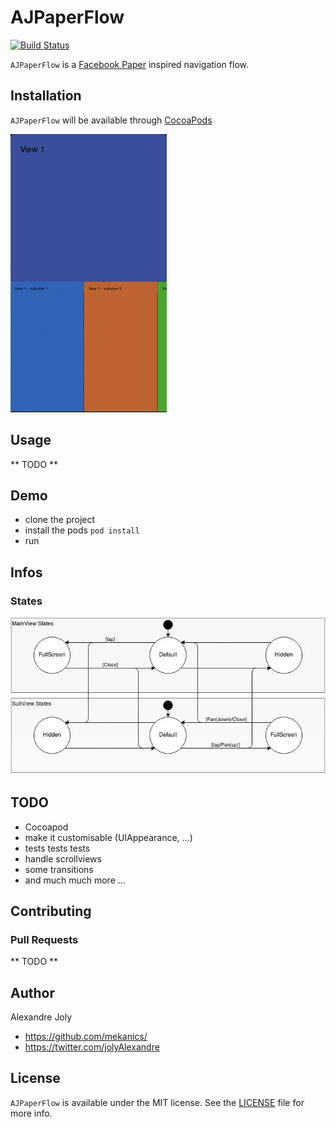 # AJPaperFlow

[![Build Status](https://travis-ci.org/mekanics/AJPaperFlow.svg?branch=master)](https://travis-ci.org/mekanics/AJPaperFlow)

`AJPaperFlow` is a [Facebook Paper](http://facebook.com/paper) inspired navigation flow.

## Installation

`AJPaperFlow` will be available through [CocoaPods](http://cocoapods.org)

![gif](https://raw.githubusercontent.com/mekanics/AJPaperFlow/master/img/ajpaperflow.gif)

## Usage

** TODO **

## Demo

 - clone the project
 - install the pods `pod install`
 - run

## Infos

### States

![State diagram](https://raw.githubusercontent.com/mekanics/AJPaperFlow/master/img/states.jpg)

## TODO

 - Cocoapod
 - make it customisable (UIAppearance, ...)
 - tests tests tests
 - handle scrollviews
 - some transitions
 - and much much more ...

## Contributing
### Pull Requests
** TODO **

## Author

Alexandre Joly

 - https://github.com/mekanics/
 - https://twitter.com/jolyAlexandre

## License

`AJPaperFlow` is available under the MIT license. See the [LICENSE](LICENSE) file for more info.
